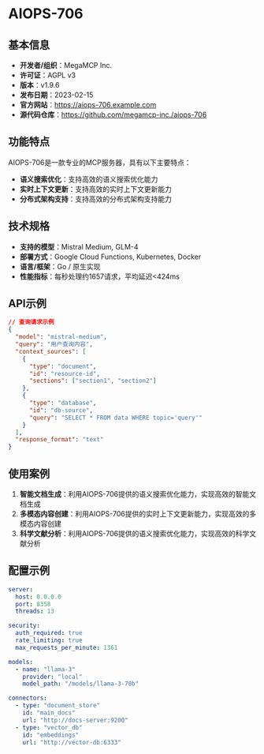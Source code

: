 # AIOPS-706

## 基本信息

- **开发者/组织**：MegaMCP Inc.
- **许可证**：AGPL v3
- **版本**：v1.9.6
- **发布日期**：2023-02-15
- **官方网站**：https://aiops-706.example.com
- **源代码仓库**：https://github.com/megamcp-inc./aiops-706

## 功能特点

AIOPS-706是一款专业的MCP服务器，具有以下主要特点：

- **语义搜索优化**：支持高效的语义搜索优化能力
- **实时上下文更新**：支持高效的实时上下文更新能力
- **分布式架构支持**：支持高效的分布式架构支持能力


## 技术规格

- **支持的模型**：Mistral Medium, GLM-4
- **部署方式**：Google Cloud Functions, Kubernetes, Docker
- **语言/框架**：Go / 原生实现
- **性能指标**：每秒处理约1657请求，平均延迟<424ms

## API示例

```json
// 查询请求示例
{
  "model": "mistral-medium",
  "query": "用户查询内容",
  "context_sources": [
    {
      "type": "document",
      "id": "resource-id",
      "sections": ["section1", "section2"]
    },
    {
      "type": "database",
      "id": "db-source",
      "query": "SELECT * FROM data WHERE topic='query'"
    }
  ],
  "response_format": "text"
}
```

## 使用案例

1. **智能文档生成**：利用AIOPS-706提供的语义搜索优化能力，实现高效的智能文档生成
2. **多模态内容创建**：利用AIOPS-706提供的实时上下文更新能力，实现高效的多模态内容创建
3. **科学文献分析**：利用AIOPS-706提供的语义搜索优化能力，实现高效的科学文献分析


## 配置示例

```yaml
server:
  host: 0.0.0.0
  port: 8358
  threads: 13

security:
  auth_required: true
  rate_limiting: true
  max_requests_per_minute: 1361

models:
  - name: "llama-3"
    provider: "local"
    model_path: "/models/llama-3-70b"

connectors:
  - type: "document_store"
    id: "main_docs"
    url: "http://docs-server:9200"
  - type: "vector_db"
    id: "embeddings"
    url: "http://vector-db:6333"
```